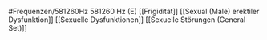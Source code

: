 #Frequenzen/581260Hz
581260 Hz (E)
[[Frigidität]]
[[Sexual (Male) erektiler Dysfunktion]]
[[Sexuelle Dysfunktionen]]
[[Sexuelle Störungen (General Set)]]